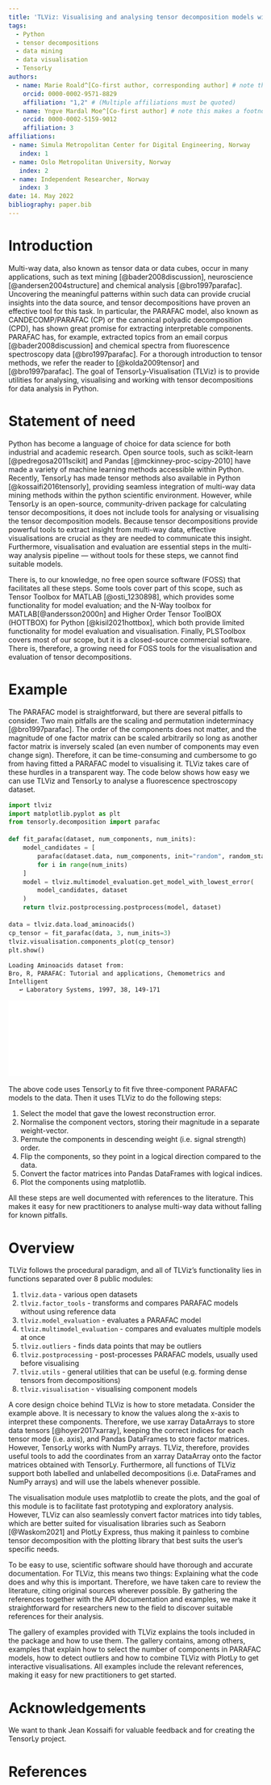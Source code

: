 ```yaml
---
title: 'TLViz: Visualising and analysing tensor decomposition models with Python'
tags:
  - Python
  - tensor decompositions
  - data mining
  - data visualisation
  - TensorLy
authors:
  - name: Marie Roald^[Co-first author, corresponding author] # note this makes a footnote saying 'Co-first author'
    orcid: 0000-0002-9571-8829
    affiliation: "1,2" # (Multiple affiliations must be quoted)
  - name: Yngve Mardal Moe^[Co-first author] # note this makes a footnote saying 'Co-first author'
    orcid: 0000-0002-5159-9012
    affiliation: 3
affiliations:
 - name: Simula Metropolitan Center for Digital Engineering, Norway
   index: 1
 - name: Oslo Metropolitan University, Norway
   index: 2
 - name: Independent Researcher, Norway
   index: 3
date: 14. May 2022
bibliography: paper.bib
---
```


# Introduction

Multi-way data, also known as tensor data or data cubes, occur in many applications, such as text mining [@bader2008discussion], neuroscience [@andersen2004structure] and chemical analysis [@bro1997parafac]. Uncovering the meaningful patterns within such data can provide crucial insights into the data source, and tensor decompositions have proven an effective tool for this task. In particular, the PARAFAC model, also known as CANDECOMP/PARAFAC (CP) or the canonical polyadic decomposition (CPD), has shown great promise for extracting interpretable components. PARAFAC has, for example, extracted topics from an email corpus [@bader2008discussion] and chemical spectra from fluorescence spectroscopy data [@bro1997parafac]. For a thorough introduction to tensor methods, we refer the reader to [@kolda2009tensor] and [@bro1997parafac]. The goal of TensorLy-Visualisation (TLViz) is to provide utilities for analysing, visualising and working with tensor decompositions for data analysis in Python.

# Statement of need

Python has become a language of choice for data science for both industrial and academic research. Open source tools, such as scikit-learn [@pedregosa2011scikit] and Pandas [@mckinney-proc-scipy-2010] have made a variety of machine learning methods accessible within Python. Recently, TensorLy has made tensor methods also available in Python [@kossaifi2016tensorly], providing seamless integration of multi-way data mining methods within the python scientific environment. However, while TensorLy is an open-source, community-driven package for calculating tensor decompositions, it does not include tools for analysing or visualising the tensor decomposition models. Because tensor decompositions provide powerful tools to extract insight from multi-way data, effective visualisations are crucial as they are needed to communicate this insight. Furthermore, visualisation and evaluation are essential steps in the multi-way analysis pipeline — without tools for these steps, we cannot find suitable models.

There is, to our knowledge, no free open source software (FOSS) that facilitates all these steps. Some tools cover part of this scope, such as Tensor Toolbox for MATLAB [@osti_1230898], which provides some functionality for model evaluation; and the N-Way toolbox for MATLAB[@andersson2000n] and Higher Order Tensor ToolBOX (HOTTBOX) for Python [@kisil2021hottbox], which both provide limited functionality for model evaluation and visualisation. Finally, PLSToolbox covers most of our scope, but it is a closed-source commercial software. There is, therefore, a growing need for FOSS tools for the visualisation and evaluation of tensor decompositions.

# Example

The PARAFAC model is straightforward, but there are several pitfalls to consider. Two main pitfalls are the scaling and permutation indeterminacy [@bro1997parafac]. The order of the components does not matter, and the magnitude of one factor matrix can be scaled arbitrarily so long as another factor matrix is inversely scaled (an even number of components may even change sign). Therefore, it can be time-consuming and cumbersome to go from having fitted a PARAFAC model to visualising it. TLViz takes care of these hurdles in a transparent way. The code below shows how easy we can use TLViz and TensorLy to analyse a fluorescence spectroscopy dataset.

```python
import tlviz
import matplotlib.pyplot as plt
from tensorly.decomposition import parafac

def fit_parafac(dataset, num_components, num_inits):
    model_candidates = [
        parafac(dataset.data, num_components, init="random", random_state=i)
        for i in range(num_inits)
    ]
    model = tlviz.multimodel_evaluation.get_model_with_lowest_error(
        model_candidates, dataset
    )
    return tlviz.postprocessing.postprocess(model, dataset)

data = tlviz.data.load_aminoacids()
cp_tensor = fit_parafac(data, 3, num_inits=3)
tlviz.visualisation.components_plot(cp_tensor)
plt.show()
```

```raw
Loading Aminoacids dataset from:
Bro, R, PARAFAC: Tutorial and applications, Chemometrics and Intelligent
   ↩ Laboratory Systems, 1997, 38, 149-171
```

![An example figure showing the component vectors of a three-component PARAFAC model fitted to a fluorescence spectroscopy dataset](paper_demo.pdf)

The above code uses TensorLy to fit five three-component PARAFAC models to the data. Then it uses TLViz to do the following steps:

 1. Select the model that gave the lowest reconstruction error.
 1. Normalise the component vectors, storing their magnitude in a separate weight-vector.
 1. Permute the components in descending weight (i.e. signal strength) order.
 1. Flip the components, so they point in a logical direction compared to the data.
 1. Convert the factor matrices into Pandas DataFrames with logical indices.
 1. Plot the components using matplotlib.

All these steps are well documented with references to the literature. This makes it easy for new practitioners to analyse multi-way data without falling for known pitfalls.

# Overview

TLViz follows the procedural paradigm, and all of TLViz’s functionality lies in functions separated over 8 public modules:

 1. `tlviz.data` - various open datasets
 1. `tlviz.factor_tools` - transforms and compares PARAFAC models without using reference data
 1. `tlviz.model_evaluation` - evaluates a PARAFAC model
 1. `tlviz.multimodel_evaluation` - compares and evaluates multiple models at once
 1. `tlviz.outliers` - finds data points that may be outliers
 1. `tlviz.postprocessing` - post-processes PARAFAC models, usually used before visualising
 1. `tlviz.utils` - general utilities that can be useful (e.g. forming dense tensors from decompositions)
 1. `tlviz.visualisation` - visualising component models

A core design choice behind TLViz is how to store metadata. Consider the example above. It is necessary to know the values along the x-axis to interpret these components. Therefore, we use xarray DataArrays to store data tensors [@hoyer2017xarray], keeping the correct indices for each tensor mode (i.e. axis), and Pandas DataFrames to store factor matrices. However, TensorLy works with NumPy arrays. TLViz, therefore, provides useful tools to add the coordinates from an xarray DataArray onto the factor matrices obtained with TensorLy. Furthermore, all functions of TLViz support both labelled and unlabelled decompositions (i.e. DataFrames and NumPy arrays) and will use the labels whenever possible.

The visualisation module uses matplotlib to create the plots, and the goal of this module is to facilitate fast prototyping and exploratory analysis. However, TLViz can also seamlessly convert factor matrices into tidy tables, which are better suited for visualisation libraries such as Seaborn [@Waskom2021] and PlotLy Express, thus making it painless to combine tensor decomposition with the plotting library that best suits the user’s specific needs.

To be easy to use, scientific software should have thorough and accurate documentation. For TLViz, this means two things: Explaining what the code does and why this is important. Therefore, we have taken care to review the literature, citing original sources wherever possible. By gathering the references together with the API documentation and examples, we make it straightforward for researchers new to the field to discover suitable references for their analysis.

The gallery of examples provided with TLViz explains the tools included in the package and how to use them. The gallery contains, among others, examples that explain how to select the number of components in PARAFAC models, how to detect outliers and how to combine TLViz with PlotLy to get interactive visualisations. All examples include the relevant references, making it easy for new practitioners to get started.

# Acknowledgements
We want to thank Jean Kossaifi for valuable feedback and for creating the TensorLy project.

# References